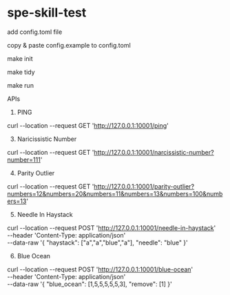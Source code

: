# spe-skill-test
add config.toml file

copy & paste config.example to config.toml

make init

make tidy

make run


APIs

1. PING

curl --location --request GET 'http://127.0.0.1:10001/ping'

3. Naricissistic Number

curl --location --request GET 'http://127.0.0.1:10001/narcissistic-number?number=111'

4. Parity Outlier

curl --location --request GET 'http://127.0.0.1:10001/parity-outlier?numbers=12&numbers=20&numbers=11&numbers=13&numbers=100&numbers=13'

5. Needle In Haystack

curl --location --request POST 'http://127.0.0.1:10001/needle-in-haystack' \
--header 'Content-Type: application/json' \
--data-raw '{
    "haystack": ["a","a","blue","a"],
    "needle": "blue"
}'

6. Blue Ocean

curl --location --request POST 'http://127.0.0.1:10001/blue-ocean' \
--header 'Content-Type: application/json' \
--data-raw '{
    "blue_ocean": [1,5,5,5,5,5,3],
    "remove": [1]
}'
